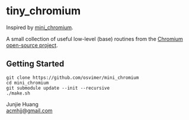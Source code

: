 <!--
// Copyright 2012 The Chromium Authors. All rights reserved.
// Use of this source code is governed by a BSD-style license that can be
// found in the LICENSE file.
-->

# tiny_chromium

Inspired by [mini_chromium](https://github.com/chromium/mini_chromium).

A small collection of useful low-level (base) routines
from the [Chromium open-source project](https://dev.chromium.org/Home). 

## Getting Started

```shell
git clone https://github.com/osvimer/mini_chromium
cd mini_chromium
git submodule update --init --recursive
./make.sh
```

Junjie Huang<br/>
acmhjj@gmail.com

